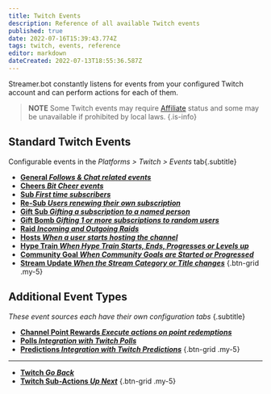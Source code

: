 ```yaml
---
title: Twitch Events
description: Reference of all available Twitch events
published: true
date: 2022-07-16T15:39:43.774Z
tags: twitch, events, reference
editor: markdown
dateCreated: 2022-07-13T18:55:36.587Z
---
```


Streamer.bot constantly listens for events from your configured Twitch account and can perform actions for each of them.

> **NOTE**
> Some Twitch events may require [Affiliate](https://help.twitch.tv/s/article/twitch-affiliate-program-faq) status and some may be unavailable if prohibited by local laws.
{.is-info}

## Standard Twitch Events
Configurable events in the *Platforms > Twitch > Events* tab{.subtitle}

- [**General *Follows & Chat related events***](/Events/General)
- [**Cheers *Bit Cheer events***](/Events/Cheers)
- [**Sub *First time subscribers***](/Events/Sub)
- [**Re-Sub *Users renewing their own subscription***](/Events/Sub)
- [**Gift Sub *Gifting a subscription to a named person***](/Events/Gift-Sub)
- [**Gift Bomb *Gifting 1 or more subscriptions to random users***](/Events/Gift-Bomb)
- [**Raid *Incoming and Outgoing Raids***](/Events/Raid)
- [**Hosts *When a user starts hosting the channel***](/Platforms/Twitch/en/Events/Hosts)
- [**Hype Train *When Hype Train Starts, Ends, Progresses or Levels up***](/Platforms/Twitch/Events/Hype-Train)
- [**Community Goal *When Community Goals are Started or Progressed***](/Platforms/Twitch/Events/Community-Goal)
- [**Stream Update *When the Stream Category or Title changes***](/Platforms/Twitch/Events/Stream-Update)
{.btn-grid .my-5}

## Additional Event Types
*These event sources each have their own configuration tabs* {.subtitle}

- [**Channel Point Rewards *Execute actions on point redemptions***](/en/Platforms/Twitch/Channel-Point-Rewards)
- [**Polls *Integration with Twitch Polls***](/en/Platforms/Twitch/Polls)
- [**Predictions *Integration with Twitch Predictions***](/en/Platforms/Twitch/Predictions)
{.btn-grid .my-5}

---
- [<i class="mdi mdi-chevron-left"></i>**Twitch *Go Back***](/en/Platforms/Twitch)
- [<i class="mdi mdi-twitch text--twitch"></i>**Twitch Sub-Actions *Up Next***](/en/Sub-Actions/Twitch)
{.btn-grid .my-5}